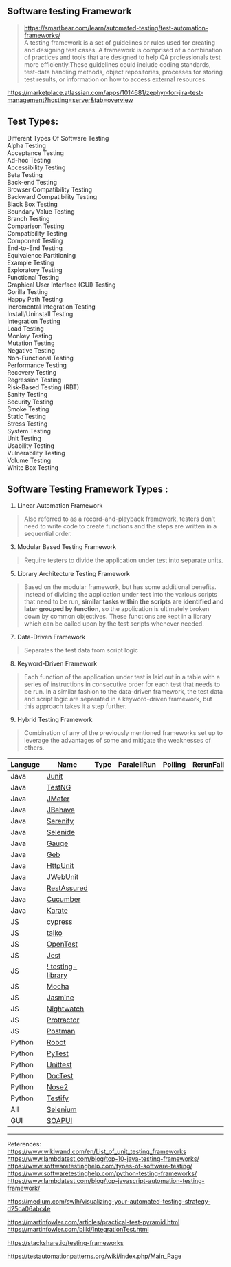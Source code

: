 Software testing Framework  
---
> https://smartbear.com/learn/automated-testing/test-automation-frameworks/  
A testing framework is a set of guidelines or rules used for creating and designing test cases. A framework is comprised of a combination of practices and tools that are designed to help QA professionals test more efficiently.These guidelines could include coding standards, test-data handling methods, object repositories, processes for storing test results, or information on how to access external resources.  

https://marketplace.atlassian.com/apps/1014681/zephyr-for-jira-test-management?hosting=server&tab=overview

Test Types: 
---
Different Types Of Software Testing  
Alpha Testing  
Acceptance Testing  
Ad-hoc Testing  
Accessibility Testing  
Beta Testing  
Back-end Testing  
Browser Compatibility Testing  
Backward Compatibility Testing  
Black Box Testing  
Boundary Value Testing  
Branch Testing  
Comparison Testing  
Compatibility Testing  
Component Testing  
End-to-End Testing  
Equivalence Partitioning  
Example Testing  
Exploratory Testing  
Functional Testing  
Graphical User Interface (GUI) Testing  
Gorilla Testing  
Happy Path Testing  
Incremental Integration Testing  
Install/Uninstall Testing  
Integration Testing  
Load Testing  
Monkey Testing  
Mutation Testing  
Negative Testing  
Non-Functional Testing  
Performance Testing  
Recovery Testing  
Regression Testing  
Risk-Based Testing (RBT)  
Sanity Testing  
Security Testing  
Smoke Testing  
Static Testing  
Stress Testing  
System Testing  
Unit Testing  
Usability Testing  
Vulnerability Testing  
Volume Testing  
White Box Testing  


Software Testing Framework Types : 
---
1. Linear Automation Framework
> Also referred to as a record-and-playback framework, testers don’t need to write code to create functions and the steps are written in a sequential order.
3. Modular Based Testing Framework
> Require testers to divide the application under test into separate units.
5. Library Architecture Testing Framework
> Based on the modular framework, but has some additional benefits. Instead of dividing the application under test into the various scripts that need to be run, **similar tasks within the scripts are identified and later grouped by function**, so the application is ultimately broken down by common objectives. These functions are kept in a library which can be called upon by the test scripts whenever needed. 
7. Data-Driven Framework
> Separates the test data from script logic
8. Keyword-Driven Framework
> Each function of the application under test is laid out in a table with a series of instructions in consecutive order for each test that needs to be run. In a similar fashion to the data-driven framework, the test data and script logic are separated in a keyword-driven framework, but this approach takes it a step further.
9. Hybrid Testing Framework
> Combination of any of the previously mentioned frameworks set up to leverage the advantages of some and mitigate the weaknesses of others.

|Languge| Name | Type | ParalellRun| Polling| RerunFailed| TestTagging| Reporting|Price|
|-------|------|------|------------|--------|------------|------------|----------|-----|
Java | [Junit](https://junit.org) |
Java | [TestNG](https://testng.org/doc/) |
Java | [JMeter](https://jmeter.apache.org/) |
Java | [JBehave](https://jbehave.org/) |
Java | [Serenity](http://www.thucydides.info/#/) |
Java | [Selenide](https://selenide.org/) |
Java | [Gauge](https://gauge.org/) |
Java | [Geb](https://gebish.org/) |
Java | [HttpUnit](http://httpunit.sourceforge.net/index.html) |
Java | [JWebUnit](https://jwebunit.github.io/jwebunit/) |
Java | [RestAssured](https://rest-assured.io/) |
Java | [Cucumber](https://cucumber.io/) |
Java | [Karate](https://intuit.github.io/karate/) |
JS   | [cypress](https://www.cypress.io/) |
JS   | [taiko](https://taiko.dev/) |
JS   | [OpenTest](https://getopentest.org/) |
JS   | [Jest](https://jestjs.io/) |
JS   | [! testing-library](https://testing-library.com/) |
JS   | [Mocha](https://mochajs.org/) | 
JS   | [Jasmine](https://jasmine.github.io/) | 
JS   | [Nightwatch](https://nightwatchjs.org/) | 
JS   | [Protractor](https://www.protractortest.org/#/) |
JS   | [Postman](https://www.postman.com/) |
Python | [Robot](https://robotframework.org/) |
Python | [PyTest](https://docs.pytest.org/en/stable/) |
Python | [Unittest](https://docs.python.org/3/library/unittest.html) | 
Python | [DocTest](https://docs.python.org/3/library/doctest.html) |
Python | [Nose2](https://docs.nose2.io/en/latest/) |
Python | [Testify](https://github.com/Yelp/Testify) | 
All    | [Selenium](https://www.selenium.dev/) | 
GUI    | [SOAPUI](https://www.soapui.org/) | 



---

References:  
https://www.wikiwand.com/en/List_of_unit_testing_frameworks  
https://www.lambdatest.com/blog/top-10-java-testing-frameworks/  
https://www.softwaretestinghelp.com/types-of-software-testing/
https://www.softwaretestinghelp.com/python-testing-frameworks/
https://www.lambdatest.com/blog/top-javascript-automation-testing-framework/

https://medium.com/swlh/visualizing-your-automated-testing-strategy-d25ca06abc4e

https://martinfowler.com/articles/practical-test-pyramid.html
https://martinfowler.com/bliki/IntegrationTest.html

https://stackshare.io/testing-frameworks

https://testautomationpatterns.org/wiki/index.php/Main_Page

